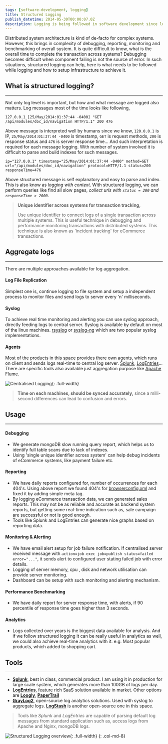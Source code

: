 ```yaml
---
tags: [software-development, logging]
title: Structured Logging
publish_datetime: 2014-05-30T00:00:07.0Z
description: Logging is being followed in software development since long. Structured logging technique is not just limited for debugging, it can be used for reporting, monitoring and alerting, performance benchmarking and in analytics as well.
---
```


Distributed system architecture is kind of de-facto for complex systems. However, this brings in complexity of debugging, reporting, monitoring and benchmarking of overall system. It is quite difficult to know, what is the overall time to complete the transaction across systems? Debugging becomes difficult when component failing is not the source of error. In such situations, structured logging can help, here is what needs to be followed while logging and how to setup infrastructure to achieve it.
 
## What is structured logging?
*******
Not only log level is important, but how and what message are logged also matters. Log messages most of the time looks like following, 
 
~~~
127.0.0.1 [25/May/2014:01:37:44 -0400] "GET /api/modules/doc_id/navigation HTTP/1.1" 200 476  
~~~ 

Above message is interpreted well by humans since we know, `120.0.0.1` is IP,  `25/May/2014:01:37:44 -0400` is timestamp, `GET` is request methods, `200` is response status and `476` is server response time... 
And such interpretation is required for each message logging. With number of system involved it is difficult to parse and build indexes for such messages. 
  
~~~
ip="127.0.0.1" timestamp="25/May/2014:01:37:44 -0400" method=GET url="/api/modules/doc_id/navigation" protocol=HTTP/1.1 status=200 responseTime=476
~~~ 
  
Above structured message is self explanatory and easy to parse and index. This is also know as _logging with context_. With structured logging, we can perform queries like find all slow pages, _collect urls with `status = 200` and `responseTime > 2000`_.


> **Unique identifier across systems for transaction tracking,**
>
> Use unique identifier to connect logs of a single transaction across multiple systems. This is useful technique in debugging and performance monitoring transactions with distributed systems. This technique is also known as 'incident tracking' for eCommerce transactions.

## Aggregate logs
*******
There are multiple approaches available for log aggregation. 

#### Log File Replication
Simplest one is, continue logging to file system and setup a independent process to monitor files and send logs to server every 'n' milliseconds. 

#### Syslog
To achieve real time monitoring and alerting you can use syslog approach, directly feeding logs to central server. Syslog is available by default on most of the linux machines. [rsyslog](http://www.rsyslog.com/) or [syslog-ng](http://www.balabit.com/network-security/syslog-ng/opensource-logging-system/) which are two popular syslog implementations.
 
#### Agents
 Most of the products in this space provides there own agents, which runs on client and sends logs real-time to central log server. [Splunk](http://wiki.splunk.com/Community:Getting_data_into_Splunk), [LogEntries](https://logentries.com/doc/forwarders/)...  There are specific tools also available just aggregation purpose like [Apache Flume](http://flume.apache.org/).    
 
![Centralised Logging](/assets/sunitblog/posts/images/structured-logging/centralised-logging.svg){: .full-width} 

> **Time on each machines, should be synced accurately,** since a milli-second differences can lead to confusion and errors.
 
## Usage
*******

#### Debugging
- We generate mongoDB slow running query report, which helps us to identify full table scans due to lack of indexes.  
- Using 'single unique identifier across system' can help debug incidents of eCommerce systems, like payment failure etc.

#### Reporting
- We have daily reports configured for, number of occurrences for each 404's. Using above report we found 404's for [browserconfig.xml](http://msdn.microsoft.com/en-us/library/ie/dn320426(v=vs.85).aspx) and fixed it by adding simple meta tag.
- By logging eCommerce transaction data, we can generated sales reports. This may not be as reliable and accurate as backend system reports, but getting some real-time indication such as, sale campaign are successful or not is good enough.
- Tools like Splunk and LogEntries can generate nice graphs based on reporting data. 

#### Monitoring & Alerting
- We have email alert setup for job failure notification. If centralised server received message with `action=job-exec job=publish status=failed error="..."`, it sends alert to configured user stating failed job with error details.
- Logging of server memory, cpu , disk and network utilisation can provide server monitoring.
- Dashboard can be setup with such monitoring and alerting mechanism.

#### Performance Benchmarking
- We have daily report for server response time, with alerts, if 90 percentile of response time goes higher than 3 seconds.
  
#### Analytics 
- Logs collected over years is the biggest data available for analysis. And if we follow structured logging it can be really useful in analytics as well, we could also achieve real-time analytics with it. e.g. Most popular products, which added to shopping cart. 
 
## Tools
******* 
- **[Splunk](http://www.splunk.com/)**, best in class, commercial product. I am using it in production for large scale system, which generates more than 100GB of logs per day.
- **[LogEntries](https://logentries.com/)**, feature rich SaaS solution available in market. Other options are **[Loogly](https://www.loggly.com/)**, **[PaperTrail](https://papertrailapp.com/)**
- **[GrayLog2](http://graylog2.org/)**, open-source log analytics solutions. Used with syslog to aggregate logs. **[LogStash](http://logstash.net/)** is another open-source one in this space.    

> Tools like _Splunk_ and _LogEntries_ are capable of parsing default log messages from standard application such as, access logs from Apache and Nginx, mongoDB logs.  

![Structured Logging overview](/assets/sunitblog/posts/images/structured-logging/structured-logging.svg){: .full-width}
{: .col-md-8}









